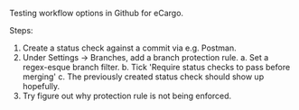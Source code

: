 Testing workflow options in Github for eCargo.

Steps:
1. Create a status check against a commit via e.g. Postman.
2. Under Settings -> Branches, add a branch protection rule.
    a. Set a regex-esque branch filter.
    b. Tick 'Require status checks to pass before merging'
    c. The previously created status check should show up hopefully.
3. Try figure out why protection rule is not being enforced.